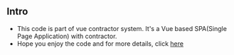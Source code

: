 ## Intro
- This code is part of vue contractor system. It's a Vue based SPA(Single Page Application) with contractor.
- Hope you enjoy the code and for more details, click [here](https://github.com/sddev0224/vue-contractor)
